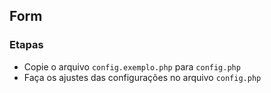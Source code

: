 ## Form

### Etapas

* Copie o arquivo `config.exemplo.php` para `config.php`
* Faça os ajustes das configurações no arquivo `config.php`
